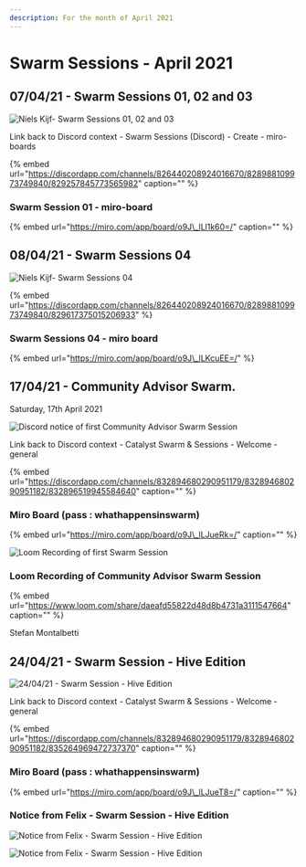 ```yaml
---
description: For the month of April 2021
---
```


# Swarm Sessions - April 2021

## 07/04/21 - Swarm Sessions 01, 02 and 03

![Niels Kijf- Swarm Sessions 01, 02 and 03](https://user-images.githubusercontent.com/25156451/123984698-c230f700-d9bc-11eb-98a0-d3b6de2216fa.png)

Link back to Discord context - Swarm Sessions \(Discord\) - Create - miro-boards

{% embed url="https://discordapp.com/channels/826440208924016670/828988109973749840/829257845773565982" caption="" %}

### Swarm Session 01 - miro-board

{% embed url="https://miro.com/app/board/o9J\_lLl1k60=/" caption="" %}

## 08/04/21 - Swarm Sessions 04

![Niels Kijf- Swarm Sessions 04](https://user-images.githubusercontent.com/25156451/123988006-8cd9d880-d9bf-11eb-921d-8d4a9098e4fb.png)

{% embed url="https://discordapp.com/channels/826440208924016670/828988109973749840/829617375015206933" %}

### Swarm Sessions 04 - miro board

{% embed url="https://miro.com/app/board/o9J\_lLKcuEE=/" %}

## 17/04/21 - Community Advisor Swarm.

Saturday, 17th April 2021

![Discord notice of first Community Advisor Swarm Session](https://user-images.githubusercontent.com/25156451/123556093-45660900-d781-11eb-8071-875f163170b7.png)

Link back to Discord context - Catalyst Swarm & Sessions - Welcome - general

{% embed url="https://discordapp.com/channels/832894680290951179/832894680290951182/832896519945584640" caption="" %}

### Miro Board \(pass : whathappensinswarm\)

{% embed url="https://miro.com/app/board/o9J\_lLJueRk=/" caption="" %}

![Loom Recording of first Swarm Session](https://user-images.githubusercontent.com/25156451/123557249-c1634f80-d787-11eb-91d4-5819e4f660d7.png)

### Loom Recording of Community Advisor Swarm Session

{% embed url="https://www.loom.com/share/daeafd55822d48d8b4731a3111547664" caption="" %}

Stefan Montalbetti

## 24/04/21 - Swarm Session - Hive Edition

![24/04/21 - Swarm Session - Hive Edition](https://user-images.githubusercontent.com/25156451/123557604-bdd0c800-d789-11eb-923d-05a714227676.png)

Link back to Discord context - Catalyst Swarm & Sessions - Welcome - general

{% embed url="https://discordapp.com/channels/832894680290951179/832894680290951182/835264969472737370" caption="" %}

### Miro Board \(pass : whathappensinswarm\)

{% embed url="https://miro.com/app/board/o9J\_lLJueT8=/" caption="" %}

### Notice from Felix - Swarm Session - Hive Edition

![Notice from Felix - Swarm Session - Hive Edition](https://user-images.githubusercontent.com/25156451/123557769-be1d9300-d78a-11eb-9f9d-544182cce370.png)

![Notice from Felix - Swarm Session - Hive Edition](https://user-images.githubusercontent.com/25156451/123557777-c544a100-d78a-11eb-9a45-bb3f0cf4c9db.png)

